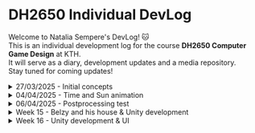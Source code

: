 # DH2650 Individual DevLog 

Welcome to Natalia Sempere's DevLog! 🐱  
This is an individual development log for the course **DH2650 Computer Game Design** at KTH.  
It will serve as a diary, development updates and a media repository.  
Stay tuned for coming updates!  

<details>
  <summary>27/03/2025 - Initial concepts</summary>

  - The first steps of the project have begun. We have decided to create a 2D pixel art game with a top-down perspective and a story-driven approach.
  - I have used a graphics tablet for the first time in my life and have drawn an initial character concept, in both plain 2D and pixel art. The three stages represent the evolution we plan to implement in the game.
    
  <img src="./Images/jack.png" alt="Initial cocept art for a character" width="250">
</details>


<details>
  <summary>04/04/2025 - Time and Sun animation</summary>

- 🧱 **Tile Map Investigation**
  - Researched how to generate tile maps in Unity.
  - Compared tile sizes (16px vs 32px).
  - **Decision:** Using 32px tiles for more details.

- ⏰ **Time Mechanic**
  - Implemented in-game time system.
  - 1 in-game day = 20 real-life minutes (configurable).

- 🌞🌙 **Day/Night Animation**
  - Drew and implemented an animation that displays a sun or moon based on the in-game time.

- 👻 **Creepiness Mechanic**
  - Implemented a "creepiness" level that updates every night at 03:00 in game time.

   <img src="./Images/sun1.png" alt="Happy sun and moon" width="200">
   <img src="./Images/sun2.png" alt="Happy sun and moon 2" width="200">
   <img src="./Images/sun3.png" alt="Creepy sun and moon" width="200">
   <img src="./Images/sun4.png" alt="Creepy sun and moon 2" width="200">

</details>

<details>
  <summary>06/04/2025 - Postprocessing test</summary>

- 🎩 **Postprocessing progression**
  - Added postprocessing with URP and Global Volumes to the project. I'm using Unity 2022.3 and this was a nightmare that lasted the whole morning. Finally solved the problem with [this tutorial](https://www.youtube.com/watch?v=YDj-P1r-3ms&t=2s).
  - The postprocessing changes automatically according to the level of creepiness (from 1 to 3).
 
  <img src="./Images/pp1.png" alt="PP creepiness = 1" width="300">
   <img src="./Images/pp2.png" alt="PP creepiness = 2" width="300">
   <img src="./Images/pp3.png" alt="PP creepiness = 3" width="300">

</details>

<details>
  <summary>Week 15 - Belzy and his house & Unity development</summary>

- 😈 **Beelzebub (Major Belzy)**
  - Sketched concept art for Beelzebub.
  - Finished top-down view of the character in 32x32

  <img src="./Images/Belzy_sketch.jpg" alt="img" width="300">
  <img src="./Images/Belzy_32.jpg" alt="img" width="450">
  <img src="./Images/belz1.jpg" alt="img" width="250">
  <img src="./Images/belz2.jpg" alt="img" width="250">
  <img src="./Images/belz3.jpg" alt="img" width="250">
  
- 🧱 **Belzy's house**
  - Created the interior of the Major's house in Unity.
  - Created the interior of a banquet house. 
  - Started the interior of the sibling's house, but still in progress.
 

  <img src="./Images/mayor1.png" alt="img" width="300">
  <img src="./Images/mayor2.png" alt="img" width="300">
  <img src="./Images/interior2.png" alt="img" width="300">
  <img src="./Images/interior1.png" alt="img" width="450">

- 🧱 **Unity development**
  - Added player movement
  - Created scene management with fade in/out animations.
  - Created player spawn according to the entrance and exit of each scene.
  - Modified the player and time prefabs to make them consistent across scenes (singletons).
  - Uploaded project to GitHub. [Link to project here](https://github.com/HyperDecahedron/PoppyTown)

</details>

<details>
  <summary>Week 16 - Unity development & UI</summary>

- 🧱 **Unity development**
   - Finished logic for moving between scenes.
   - Added Cinemachine camera to follow the user and make it consistent across scenes.
   - Added map bounds.
   - Changed UI to a Canvas object so that it always stays on top of the screen.
   - Changed UI for the sun and added the moral meter with a white flower (good person) and a red flower (bad person).

   <img src="./Images/moral-meter.png" alt="img" width="200">


</details>




